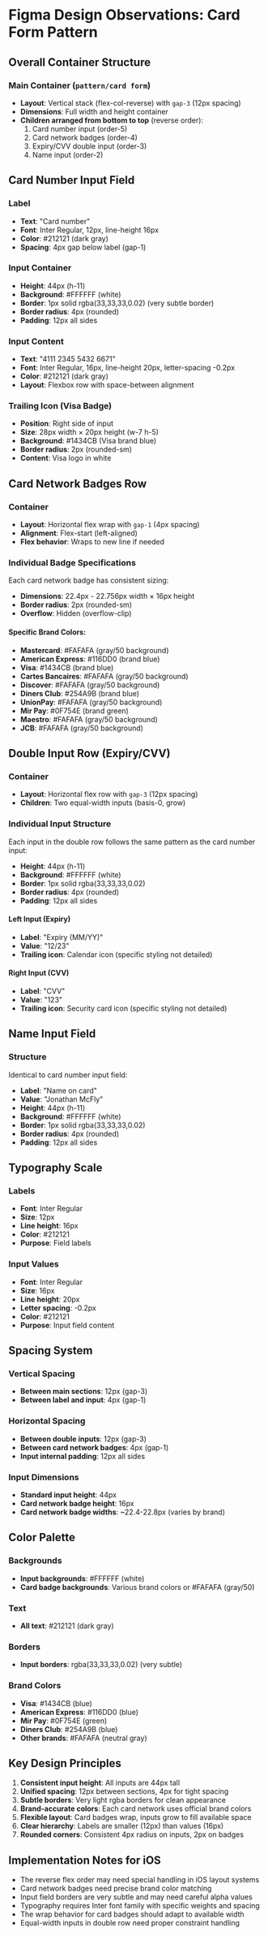 # Figma Design Observations: Card Form Pattern

## Overall Container Structure

### Main Container (`pattern/card form`)
- **Layout**: Vertical stack (flex-col-reverse) with `gap-3` (12px spacing)
- **Dimensions**: Full width and height container
- **Children arranged from bottom to top** (reverse order):
  1. Card number input (order-5)
  2. Card network badges (order-4) 
  3. Expiry/CVV double input (order-3)
  4. Name input (order-2)

## Card Number Input Field

### Label
- **Text**: "Card number"
- **Font**: Inter Regular, 12px, line-height 16px
- **Color**: #212121 (dark gray)
- **Spacing**: 4px gap below label (gap-1)

### Input Container
- **Height**: 44px (h-11)
- **Background**: #FFFFFF (white)
- **Border**: 1px solid rgba(33,33,33,0.02) (very subtle border)
- **Border radius**: 4px (rounded)
- **Padding**: 12px all sides

### Input Content
- **Text**: "4111 2345 5432 6671"
- **Font**: Inter Regular, 16px, line-height 20px, letter-spacing -0.2px
- **Color**: #212121 (dark gray)
- **Layout**: Flexbox row with space-between alignment

### Trailing Icon (Visa Badge)
- **Position**: Right side of input
- **Size**: 28px width × 20px height (w-7 h-5)
- **Background**: #1434CB (Visa brand blue)
- **Border radius**: 2px (rounded-sm)
- **Content**: Visa logo in white

## Card Network Badges Row

### Container
- **Layout**: Horizontal flex wrap with `gap-1` (4px spacing)
- **Alignment**: Flex-start (left-aligned)
- **Flex behavior**: Wraps to new line if needed

### Individual Badge Specifications
Each card network badge has consistent sizing:
- **Dimensions**: 22.4px - 22.756px width × 16px height
- **Border radius**: 2px (rounded-sm)
- **Overflow**: Hidden (overflow-clip)

#### Specific Brand Colors:
- **Mastercard**: #FAFAFA (gray/50 background)
- **American Express**: #116DD0 (brand blue)
- **Visa**: #1434CB (brand blue)
- **Cartes Bancaires**: #FAFAFA (gray/50 background)
- **Discover**: #FAFAFA (gray/50 background)
- **Diners Club**: #254A9B (brand blue)
- **UnionPay**: #FAFAFA (gray/50 background)
- **Mir Pay**: #0F754E (brand green)
- **Maestro**: #FAFAFA (gray/50 background)
- **JCB**: #FAFAFA (gray/50 background)

## Double Input Row (Expiry/CVV)

### Container
- **Layout**: Horizontal flex row with `gap-3` (12px spacing)
- **Children**: Two equal-width inputs (basis-0, grow)

### Individual Input Structure
Each input in the double row follows the same pattern as the card number input:
- **Height**: 44px (h-11)
- **Background**: #FFFFFF (white)
- **Border**: 1px solid rgba(33,33,33,0.02)
- **Border radius**: 4px (rounded)
- **Padding**: 12px all sides

#### Left Input (Expiry)
- **Label**: "Expiry (MM/YY)"
- **Value**: "12/23"
- **Trailing icon**: Calendar icon (specific styling not detailed)

#### Right Input (CVV)
- **Label**: "CVV"
- **Value**: "123"
- **Trailing icon**: Security card icon (specific styling not detailed)

## Name Input Field

### Structure
Identical to card number input field:
- **Label**: "Name on card"
- **Value**: "Jonathan McFly"
- **Height**: 44px (h-11)
- **Background**: #FFFFFF (white)
- **Border**: 1px solid rgba(33,33,33,0.02)
- **Border radius**: 4px (rounded)
- **Padding**: 12px all sides

## Typography Scale

### Labels
- **Font**: Inter Regular
- **Size**: 12px
- **Line height**: 16px
- **Color**: #212121
- **Purpose**: Field labels

### Input Values
- **Font**: Inter Regular  
- **Size**: 16px
- **Line height**: 20px
- **Letter spacing**: -0.2px
- **Color**: #212121
- **Purpose**: Input field content

## Spacing System

### Vertical Spacing
- **Between main sections**: 12px (gap-3)
- **Between label and input**: 4px (gap-1)

### Horizontal Spacing
- **Between double inputs**: 12px (gap-3)
- **Between card network badges**: 4px (gap-1)
- **Input internal padding**: 12px all sides

### Input Dimensions
- **Standard input height**: 44px
- **Card network badge height**: 16px
- **Card network badge widths**: ~22.4-22.8px (varies by brand)

## Color Palette

### Backgrounds
- **Input backgrounds**: #FFFFFF (white)
- **Card badge backgrounds**: Various brand colors or #FAFAFA (gray/50)

### Text
- **All text**: #212121 (dark gray)

### Borders
- **Input borders**: rgba(33,33,33,0.02) (very subtle)

### Brand Colors
- **Visa**: #1434CB (blue)
- **American Express**: #116DD0 (blue)
- **Mir Pay**: #0F754E (green)
- **Diners Club**: #254A9B (blue)
- **Other brands**: #FAFAFA (neutral gray)

## Key Design Principles

1. **Consistent input height**: All inputs are 44px tall
2. **Unified spacing**: 12px between sections, 4px for tight spacing
3. **Subtle borders**: Very light rgba borders for clean appearance
4. **Brand-accurate colors**: Each card network uses official brand colors
5. **Flexible layout**: Card badges wrap, inputs grow to fill available space
6. **Clear hierarchy**: Labels are smaller (12px) than values (16px)
7. **Rounded corners**: Consistent 4px radius on inputs, 2px on badges

## Implementation Notes for iOS

- The reverse flex order may need special handling in iOS layout systems
- Card network badges need precise brand color matching
- Input field borders are very subtle and may need careful alpha values
- Typography requires Inter font family with specific weights and spacing
- The wrap behavior for card badges should adapt to available width
- Equal-width inputs in double row need proper constraint handling